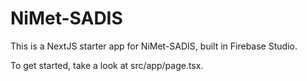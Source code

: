 
# NiMet-SADIS

This is a NextJS starter app for NiMet-SADIS, built in Firebase Studio.

To get started, take a look at src/app/page.tsx.
